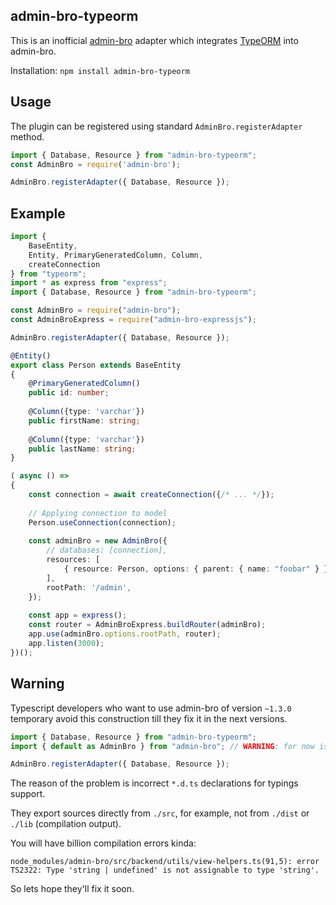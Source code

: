 ## admin-bro-typeorm

This is an inofficial [admin-bro](https://github.com/SoftwareBrothers/admin-bro) adapter which integrates [TypeORM](https://typeorm.io/) into admin-bro.

Installation: `npm install admin-bro-typeorm`

## Usage

The plugin can be registered using standard `AdminBro.registerAdapter` method.

```typescript
import { Database, Resource } from "admin-bro-typeorm";
const AdminBro = require('admin-bro');

AdminBro.registerAdapter({ Database, Resource });
```

## Example

```typescript
import {
    BaseEntity,
    Entity, PrimaryGeneratedColumn, Column,
    createConnection
} from "typeorm";
import * as express from "express";
import { Database, Resource } from "admin-bro-typeorm";

const AdminBro = require("admin-bro");
const AdminBroExpress = require("admin-bro-expressjs");

AdminBro.registerAdapter({ Database, Resource });

@Entity()
export class Person extends BaseEntity
{
    @PrimaryGeneratedColumn()
    public id: number;
    
    @Column({type: 'varchar'})
    public firstName: string;
    
    @Column({type: 'varchar'})
    public lastName: string;
}

( async () =>
{
    const connection = await createConnection({/* ... */});
    
    // Applying connection to model
    Person.useConnection(connection);
    
    const adminBro = new AdminBro({
        // databases: [connection],
        resources: [
            { resource: Person, options: { parent: { name: "foobar" } } }
        ], 
        rootPath: '/admin',
    });
    
    const app = express();
    const router = AdminBroExpress.buildRouter(adminBro);
    app.use(adminBro.options.rootPath, router);
    app.listen(3000);
})();
```

## Warning

Typescript developers who want to use admin-bro of version `~1.3.0` temporary avoid this construction till they fix it in the next versions.
```typescript
import { Database, Resource } from "admin-bro-typeorm";
import { default as AdminBro } from "admin-bro"; // WARNING: for now is better to use const & require

AdminBro.registerAdapter({ Database, Resource });
```
The reason of the problem is incorrect `*.d.ts` declarations for typings support. 

They export sources directly from `./src`, for example, not from `./dist` or `./lib` (compilation output).

You will have billion compilation errors kinda:

`node_modules/admin-bro/src/backend/utils/view-helpers.ts(91,5): error TS2322: Type 'string | undefined' is not assignable to type 'string'.`

So lets hope they'll fix it soon.